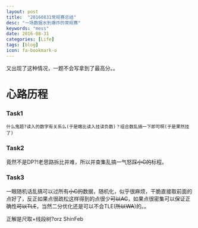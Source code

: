 ```yaml
---
layout: post
title:  "20160831常规赛总结"
desc: "一场数据水到爆炸的常规赛"
keywords: "mess"
date: 2016-08-31
categories: [Life]
tags: [blog]
icon: fa-bookmark-o
---
```


又出现了这种情况，一题不会写拿到了最高分。。



# 心路历程





### Task1

 	什么鬼题?读入的数字有关系么(于是瞎比读入挂读负数)？组合数乱搞一下即可啊(于是果然挂了)



### Task2

​	竟然不是DP?!老思路拆比并难，所以并查集乱搞一气怒踩~~小C的~~标程。



### Task3

一眼随机话乱搞可以过所有~~小C的~~数据，随机化，似乎很麻烦，干脆直接取前面的点好了，反正如果点很疏松这样得到的点很少~~可以AC~~，如果点很密集可以保证正确性~~可以TLE~~，当然二分优化还是可以不会TLE(~~所以WA~~)的。。

正解是尺取+线段树?orz ShinFeb